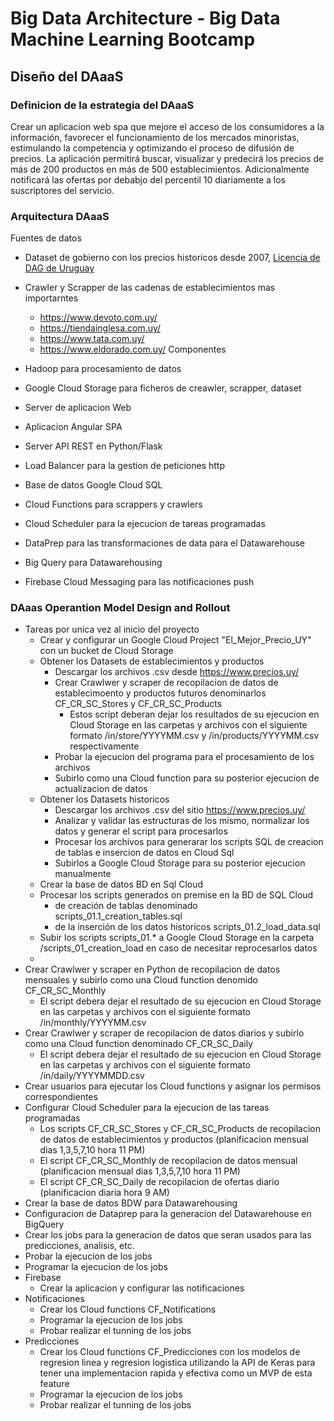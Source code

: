 
# Big Data Architecture - Big Data Machine Learning Bootcamp

## Diseño del DAaaS

### Definicion de la estrategia del DAaaS

Crear un aplicacion web spa que mejore el acceso de los consumidores a la información, favorecer el funcionamiento de los mercados minoristas, estimulando la competencia y optimizando el proceso de difusión de precios.
La aplicación permitirá buscar, visualizar y predecirá los precios de más de 200 productos en más de 500 establecimientos.
Adicionalmente notificará las ofertas por debabjo del percentil 10 diariamente a los suscriptores del servicio.

### Arquitectura DAaaS

Fuentes de datos
- Dataset de gobierno con los precios historicos desde 2007, [Licencia de DAG de Uruguay](https://www.gub.uy/agencia-gobierno-electronico-sociedad-informacion-conocimiento/sites/agencia-gobierno-electronico-sociedad-informacion-conocimiento/files/documentos/publicaciones/licencia_de_datos_abiertos_0.pdf)
  
- Crawler y Scrapper de las cadenas de establecimientos mas importarntes
  - https://www.devoto.com.uy/
  - https://tiendainglesa.com.uy/
  - https://www.tata.com.uy/
  - https://www.eldorado.com.uy/
Componentes
- Hadoop para procesamiento de datos
- Google Cloud Storage para ficheros de creawler, scrapper, dataset 
- Server de aplicacion Web
 - Aplicacion Angular SPA
- Server API REST en Python/Flask
- Load Balancer para la gestion de peticiones http
- Base de datos Google Cloud SQL
- Cloud Functions para scrappers y crawlers
- Cloud Scheduler para la ejecucion de tareas programadas
- DataPrep para las transformaciones de data para el Datawarehouse
- Big Query para Datawarehousing
- Firebase Cloud Messaging para las notificaciones push
  
### DAaas Operantion Model Design and Rollout
- Tareas por unica vez al inicio del proyecto
  - Crear y configurar un Google Cloud Project "El_Mejor_Precio_UY" con un bucket de Cloud Storage
  - Obtener los Datasets de establecimientos y productos
    - Descargar los archivos .csv desde https://www.precios.uy/
    - Crear Crawlwer y scraper de recopilacion de datos de establecimoento y productos futuros denominarlos CF_CR_SC_Stores y CF_CR_SC_Products
      - Estos script deberan dejar los resultados de su ejecucion en Cloud Storage en las carpetas y archivos con el siguiente formato  /in/store/YYYYMM.csv y /in/products/YYYYMM.csv respectivamente
    - Probar la ejecucion del programa para el procesamiento de los archivos
    - Subirlo como una Cloud function para su posterior ejecucion de actualizacion de datos
  - Obtener los Datasets historicos
    - Descargar los archivos .csv del sitio https://www.precios.uy/
    - Analizar y validar las estructuras de los mismo, normalizar los datos y generar el script para procesarlos
    - Procesar los archivos para generarar los scripts SQL de creacion de tablas e insercion de datos en Cloud Sql 
    - Subirlos a Google Cloud Storage para su posterior ejecucion manualmente
  - Crear la base de datos BD en Sql Cloud
  - Procesar los scripts generados on premise en la BD de SQL Cloud
    - de creación de tablas denominado scripts_01.1_creation_tables.sql
    - de la inserción de los datos historicos scripts_01.2_load_data.sql
  - Subir los scripts scripts_01.* a Google Cloud Storage en la carpeta /scripts_01_creation_load en caso de necesitar reprocesarlos datos
  - 
- Crear Crawlwer y scraper en Python de recopilacion de datos mensuales y subirlo como una Cloud function denomido CF_CR_SC_Monthly
  - El script debera dejar el resultado de su ejecucion en Cloud Storage en las carpetas y archivos con el siguiente formato /in/monthly/YYYYMM.csv
- Crear Crawlwer y scraper de recopilacion de datos diarios y subirlo como una Cloud function denominado CF_CR_SC_Daily
  - El script debera dejar el resultado de su ejecucion en Cloud Storage en las carpetas y archivos con el siguiente formato /in/daily/YYYYMMDD.csv
- Crear usuarios para ejecutar los Cloud functions y asignar los permisos correspondientes
- Configurar Cloud Scheduler para la ejecucion de las tareas programadas
  - Los scripts CF_CR_SC_Stores y CF_CR_SC_Products de recopilacion de datos de establecimientos y productos (planificacion mensual dias 1,3,5,7,10 hora 11 PM)
  - El script CF_CR_SC_Monthly de recopilacion de datos mensual (planificacion mensual dias 1,3,5,7,10 hora 11 PM)
  - El script CF_CR_SC_Daily de recopilacion de ofertas diario (planificacion diaria hora 9 AM) 
- Crear la base de datos BDW para Datawarehousing
- Configuracion de Dataprep para la generacion del Datawarehouse en BigQuery
-   Crear los jobs para la generacion de datos que seran usados para las predicciones, analisis, etc.
-   Probar la ejecucion de los jobs
-   Programar la ejecucion de los jobs
- Firebase
  - Crear la aplicacion y configurar las notificaciones
- Notificaciones
  - Crear los Cloud functions CF_Notifications
  - Programar la ejecucion de los jobs
  - Probar realizar el tunning de los jobs
- Predicciones
  - Crear los Cloud functions CF_Predicciones con los modelos de regresion linea y regresion logistica utilizando la API de Keras para tener una implementacion rapida y efectiva como un MVP de esta feature 
  - Programar la ejecucion de los jobs
  - Probar realizar el tunning de los jobs
    
    
  


  
  
  
  









